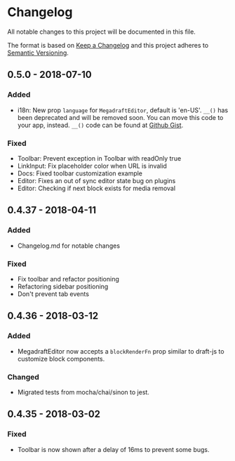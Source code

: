 # Changelog
All notable changes to this project will be documented in this file.

The format is based on [Keep a Changelog](http://keepachangelog.com/en/1.0.0/)
and this project adheres to [Semantic Versioning](http://semver.org/spec/v2.0.0.html).

## 0.5.0 - 2018-07-10
### Added
- i18n: New prop `language` for `MegadraftEditor`, default is 'en-US'. `__()` has been deprecated and will be removed soon. You can move this code to your app, instead. `__()` code can be found at [Github Gist][i18n-code].

[i18n-code]: https://gist.github.com/marcelometal/768454831c0c10ee03b939187b7bebbf
### Fixed
- Toolbar: Prevent exception in Toolbar with readOnly true
- LinkInput: Fix placeholder color when URL is invalid
- Docs: Fixed toolbar customization example
- Editor: Fixes an out of sync editor state bug on plugins
- Editor: Checking if next block exists for media removal

## 0.4.37 - 2018-04-11
### Added
- Changelog.md for notable changes
### Fixed
- Fix toolbar and refactor positioning
- Refactoring sidebar positioning
- Don't prevent tab events

## 0.4.36 - 2018-03-12
### Added
- MegadraftEditor now accepts a `blockRenderFn` prop similar to draft-js to customize block components.
### Changed
- Migrated tests from mocha/chai/sinon to jest.

## 0.4.35 - 2018-03-02
### Fixed
- Toolbar is now shown after a delay of 16ms to prevent some bugs.
